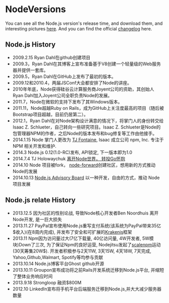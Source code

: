 NodeVersions
============

You can see all the Node.js version's release time, and download them, and interesting pictures [here](http://thepana.com/NodeVersions).
And you can find the official [changelog](http://nodejs.org/changelog.html) here. 



## Node.js History

* 2009.2.15 Ryan Dahl在github创建项目
* 2009.3，Ryan Dahl在其博客上宣布准备基于V8创建一个轻量级的Web服务器并提供一套库。
* 2009.5，Ryan Dahl在GitHub上发布了最初的版本。
* 2009.12和2010.4，两届JSConf大会都安排了Node的讲座。
* 2010年年底，Node获得硅谷云计算服务商Joyent公司的资助，其创始人Ryan Dahl加入Joyent公司全职负责Node的发展。
* 2011.7，Node在微软的支持下发布了其Windows版本。
* 2011.11，Node超越Ruby on Rails，成为GitHub上关注度最高的项目（随后被Bootstrap项目超越，目前仍居第二）。
* 2012.1，Ryan Dahl在对Node架构设计满意的情况下，将掌门人的身份转交给Isaac Z. Schlueter，自己转向一些研究项目。Isaac Z. Schlueter是Node的包管理器NPM的作者，之后Node的版本发布和bug修复等工作由他接手。
* 2014.1.15 Node 掌门人更改为 [TJ Fontaine](https://twitter.com/tjfontaine), Isaac 成立公司 npm, Inc. 专注于 NPM 相关开发和维护.
* 2014.3 Node.js 0.12(1.0-RC)发布, API锁定, 下一版本即为1.0
* 2014.7.4 TJ Holowaychuk [离开Node世界， 转投Go怀抱](https://medium.com/code-adventures/farewell-node-js-4ba9e7f3e52b) 
* 2014.10 Node 项目被fork， [node-forward](http://nodeforward.org/)创建社区，想用新的方式推动Node的发展
* 2014.10.13 [Node.js Advisory Board](https://www.joyent.com/blog/node-js-advisory-board) 以一种开发，自由的方式，推动 Node 项目发展
 



## Node.js relate History

* 2013.12.5 因为社区的性别论战, 导致Node核心开发者Ben Noordhuis 离开Node开发, 是一巨大损失
* 2013.11.27 PayPal宣布使用Node.js重写支付系统(该系统为PayPal带来35亿$收入)(在8周内完成), 并发布了安全和可扩展的[Krakenjs](http://krakenjs.com)框架
* 2013.11 Npm因为访问量过大(7亿下载量, 40亿访问量, 4W开发者, 5W模块)Down了三次, 为了保证Npm的良好运营, Nodejitsu发起了[scalenpm](http://scalenpm.org)运动(30天筹集20W$). 开发者积极参与2天11W, 3天15W, 4天18W, 7天完成, Yahoo,Github,Walmart, Spotify等均参与贡献
* 2013.10.14 Node.js博客平台Ghost github开源
* 2013.10.11 Groupon宣布成功将之前Rails开发系统迁移到Node.js平台, 并缩短了整体业务响应时间
* 2013.9.18 Strongloop 融资$800M
* 2012.10   LinkedIn宣布将手机平台后端服务迁移到Node.js,并大大减少服务器数量

